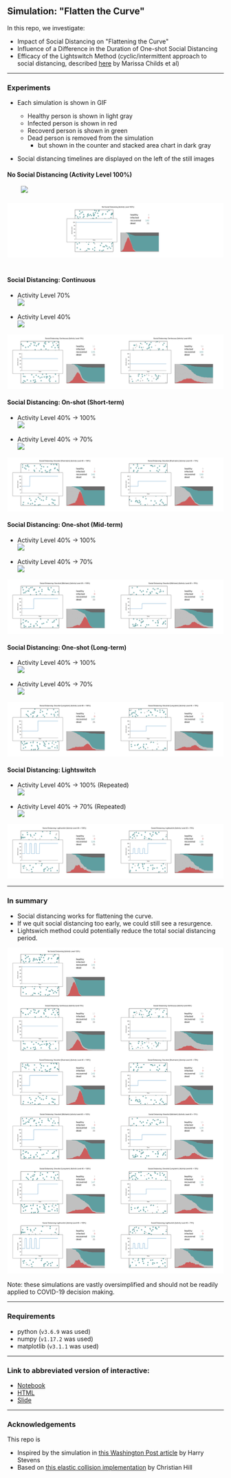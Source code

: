 ## Simulation: "Flatten the Curve"  
In this repo, we investigate:
- Impact of Social Distancing on "Flattening the Curve"  
- Influence of a Difference in the Duration of One-shot Social Distancing  
- Efficacy of the Lightswitch Method (cyclic/intermittent approach to social distancing, described [here](https://covid-measures.github.io/) by Marissa Childs et al)  
  
---  

### Experiments
  
- Each simulation is shown in GIF  
    - Healthy person is shown in light gray  
    - Infected person is shown in red  
    - Recoverd person is shown in green  
    - Dead person is removed from the simulation  
        - but shown in the counter and stacked area chart in dark gray  

- Social distancing timelines are displayed on the left of the still images  
  
#### No Social Distancing (Activity Level 100%)  
　　
![](simulations/flattenthecurve_100.gif)  
　　
![](concats/concat_overlayed_nosocialdistancing.png)  
　　
#### Social Distancing: Continuous  

- Activity Level 70%  
![](simulations/flattenthecurve_70.gif)  

- Activity Level 40%  
![](simulations/flattenthecurve_40.gif)  

![](concats/concat_overlayed_wholeperiod.png)  

#### Social Distancing: On-shot (Short-term) 

- Activity Level 40% -> 100%  
![](simulations/flattenthecurve_stop_shortterm.gif)  

- Activity Level 40% -> 70%  
![](simulations/flattenthecurve_stop_shortterm70.gif)  

![](concats/concat_overlayed_stop_shortterm.png)  

#### Social Distancing: One-shot (Mid-term)  

- Activity Level 40% -> 100%  
![](simulations/flattenthecurve_stop_midterm.gif)  

- Activity Level 40% -> 70%  
![](simulations/flattenthecurve_stop_midterm70.gif)  

![](concats/concat_overlayed_stop_midterm.png)  

#### Social Distancing: One-shot (Long-term)  

- Activity Level 40% -> 100%  
![](simulations/flattenthecurve_stop_longterm.gif)  

- Activity Level 40% -> 70%  
![](simulations/flattenthecurve_stop_longterm70.gif)  

![](concats/concat_overlayed_stop_longterm.png)  

#### Social Distancing: Lightswitch  

- Activity Level 40% -> 100% (Repeated)  
![](simulations/flattenthecurve_lightswitch.gif)  

- Activity Level 40% -> 70% (Repeated)  
![](simulations/flattenthecurve_lightswitch70.gif)  

![](concats/concat_overlayed_lightswitch.png)  

---

### In summary  

- Social distancing works for flattening the curve.  
- If we quit social distancing too early, we could still see a resurgence.  
- Lightswich method could potentially reduce the total social distancing period.  

![](concats/concat_overlayed_all.png)  
  
Note: these simulations are vastly oversimplified and should not be readily applied to COVID-19 decision making.   

---  
  
### Requirements  
  
- python (`v3.6.9` was used)  
- numpy (`v1.17.2` was used)  
- matplotlib (`v3.1.1` was used)  
  
---  
  
### Link to abbreviated version of interactive:  
  
- [Notebook](https://nbviewer.jupyter.org/github/rikiyay/covid19/blob/master/notebook/flatten_the_curve.ipynb?flush_cache=true)  
- [HTML](https://htmlpreview.github.io/?https://github.com/rikiyay/covid19/blob/master/notebook/flatten_the_curve.html)  
- [Slide](https://htmlpreview.github.io/?https://github.com/rikiyay/covid19/blob/master/notebook/flatten_the_curve.slides.html)  
  
---  
  
### Acknowledgements  
  
This repo is  
- Inspired by the simulation in [this Washington Post article](https://www.washingtonpost.com/graphics/2020/world/corona-simulator/) by Harry Stevens  
- Based on [this elastic collision implementation](https://github.com/xnx/collision) by Christian Hill  